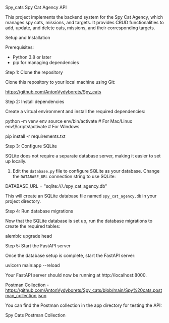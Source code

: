 Spy_cats Spy Cat Agency API

This project implements the backend system for the Spy Cat Agency, which manages spy cats, missions, and targets. It provides CRUD functionalities to add, update, and delete cats, missions, and their corresponding targets.

Setup and Installation

Prerequisites:
- Python 3.8 or later
- pip for managing dependencies

Step 1: Clone the repository

Clone this repository to your local machine using Git:

https://github.com/AntonVydyborets/Spy_cats

Step 2: Install dependencies

Create a virtual environment and install the required dependencies:

python -m venv env
source env/bin/activate  # For Mac/Linux
env\Scripts\activate  # For Windows

pip install -r requirements.txt

Step 3: Configure SQLite

SQLite does not require a separate database server, making it easier to set up locally.

1. Edit the `database.py` file to configure SQLite as your database. Change the `DATABASE_URL` connection string to use SQLite:

DATABASE_URL = "sqlite:///./spy_cat_agency.db"

This will create an SQLite database file named `spy_cat_agency.db` in your project directory.

Step 4: Run database migrations

Now that the SQLite database is set up, run the database migrations to create the required tables:

alembic upgrade head

Step 5: Start the FastAPI server

Once the database setup is complete, start the FastAPI server:

uvicorn main:app --reload

Your FastAPI server should now be running at http://localhost:8000.

Postman Collection - https://github.com/AntonVydyborets/Spy_cats/blob/main/Spy%20cats.postman_collection.json

You can find the Postman collection in the app directory for testing the API:

Spy Cats Postman Collection

